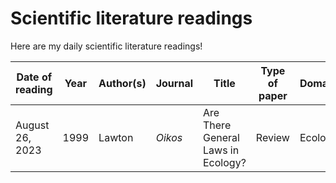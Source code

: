 # Scientific literature readings
Here are my daily scientific literature readings!


| **Date of reading** | **Year** | **Author(s)** | **Journal** | **Title** | **Type of paper** | **Domain/Topic** | **Important findings** | **Future perspectives** | **Link** |
| --- | --- | --- | --- | --- | --- | --- | --- | --- | --- |
| August 26, 2023 | 1999 | Lawton | *Oikos* | Are There General Laws in Ecology? | Review | Ecology | To be added... | To be added... | [Link](https://www.jstor.org/stable/67befd74-c81f-355b-a343-39696ef13f1a?origin=crossref&seq=14) |


